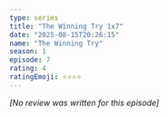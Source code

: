 ```yaml
---
type: series
title: "The Winning Try 1x7"
date: "2025-08-15T20:26:15"
name: "The Winning Try"
season: 1
episode: 7
rating: 4
ratingEmoji: ⭐️⭐️⭐️⭐️
---
```


*[No review was written for this episode]*
